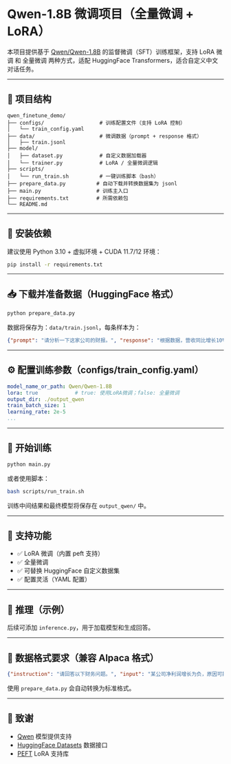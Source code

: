 # Qwen-1.8B 微调项目（全量微调 + LoRA）

本项目提供基于 [Qwen/Qwen-1.8B](https://huggingface.co/Qwen/Qwen-1.8B) 的监督微调（SFT）训练框架，支持 LoRA 微调 和 全量微调 两种方式，适配 HuggingFace Transformers，适合自定义中文对话任务。

---

## 📁 项目结构

```
qwen_finetune_demo/
├── configs/                  # 训练配置文件（支持 LoRA 控制）
│   └── train_config.yaml
├── data/                     # 微调数据（prompt + response 格式）
│   ├── train.jsonl
├── model/
│   ├── dataset.py            # 自定义数据加载器
│   └── trainer.py            # LoRA / 全量微调逻辑
├── scripts/
│   └── run_train.sh          # 一键训练脚本（bash）
├── prepare_data.py          # 自动下载并转换数据集为 jsonl
├── main.py                  # 训练主入口
├── requirements.txt         # 所需依赖包
└── README.md
```

---

## 🔧 安装依赖

建议使用 Python 3.10 + 虚拟环境 + CUDA 11.7/12 环境：

```bash
pip install -r requirements.txt
```

---

## 📥 下载并准备数据（HuggingFace 格式）

```bash
python prepare_data.py
```

数据将保存为：`data/train.jsonl`，每条样本为：
```json
{"prompt": "请分析一下这家公司的财报。", "response": "根据数据，营收同比增长10%。"}
```

---

## ⚙️ 配置训练参数（configs/train_config.yaml）

```yaml
model_name_or_path: Qwen/Qwen-1.8B
lora: true            # true: 使用LoRA微调；false: 全量微调
output_dir: ./output_qwen
train_batch_size: 1
learning_rate: 2e-5
...
```

---

## 🚀 开始训练

```bash
python main.py
```

或者使用脚本：
```bash
bash scripts/run_train.sh
```

训练中间结果和最终模型将保存在 `output_qwen/` 中。

---

## 🧠 支持功能
- ✅ LoRA 微调（内置 peft 支持）
- ✅ 全量微调
- ✅ 可替换 HuggingFace 自定义数据集
- ✅ 配置灵活（YAML 配置）

---

## 🔮 推理（示例）

后续可添加 `inference.py`，用于加载模型和生成回答。

---

## 📌 数据格式要求（兼容 Alpaca 格式）

```json
{"instruction": "请回答以下财务问题。", "input": "某公司净利润增长为负，原因可能是什么？", "output": "可能是营业收入下降或成本上升所致。"}
```

使用 `prepare_data.py` 会自动转换为标准格式。

---

## 📍 致谢
- [Qwen](https://huggingface.co/Qwen) 模型提供支持
- [HuggingFace Datasets](https://huggingface.co/datasets) 数据接口
- [PEFT](https://github.com/huggingface/peft) LoRA 支持库
